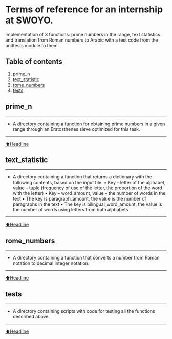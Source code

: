 # Terms of reference for an internship at SWOYO.

Implementation of 3 functions: prime numbers in the range, text statistics and translation from Roman numbers to Arabic
with a test code from the unittests module to them.

## Table of contents

1. [prime_n](#prime_n)
2. [text_statistic](#text_statistic)
3. [rome_numbers](#rome_numbers)
4. [tests](#tests)

## prime_n

____

- A directory containing a function for obtaining prime numbers in a given range through an Eratosthenes sieve optimized
  for this task.
  
____
[:arrow_up:Headline](#Headline)

## text_statistic

____

- A directory containing a function that returns a dictionary with the following contents, based on the input file:
  • Key - letter of the alphabet, value – tuple (frequency of use of the letter, the proportion of the word with the letter)
  • Key – word_amount, value – the number of words in the text
  • The key is paragraph_amount, the value is the number of paragraphs in the text
  • The key is bilingual_word_amount, the value is the number of words using letters from both alphabets

____
[:arrow_up:Headline](#Headline)

## rome_numbers

____

- A directory containing a function that converts a number from Roman notation to decimal integer notation.

____
[:arrow_up:Headline](#Headline)

## tests

____

- A directory containing scripts with code for testing all the functions described above.

____
[:arrow_up:Headline](#Headline)